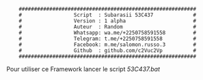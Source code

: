         ##########################################################
        #                 Script  : Subarasii 53C437             #
        #                 Version : 1 alpha                      #
        #                 Auteur  : Random                       #
        #                 Whatsapp: wa.me/+2250758591558         #
        #                 Telegram: t.me/+2250758591558          #
        #                 Facebook: m.me/salomon.russo.3         #
        #                 Github  : github.com/c2Vuc2Vp          #
        ##########################################################

Pour utiliser ce Framework lancer le script *53C437.bat*
